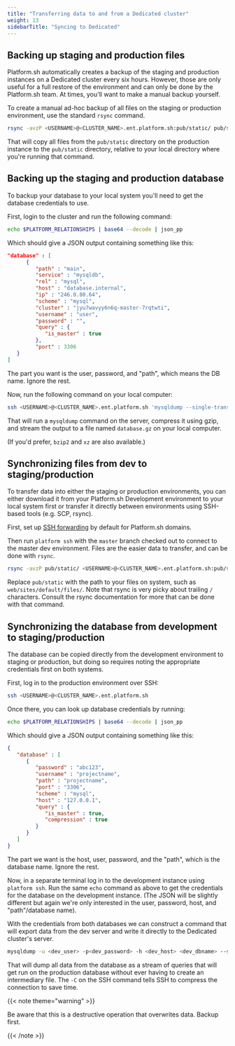 ```yaml
---
title: "Transferring data to and from a Dedicated cluster"
weight: 13
sidebarTitle: "Syncing to Dedicated"
---
```


## Backing up staging and production files

Platform.sh automatically creates a backup of the staging and production instances on a Dedicated cluster every six hours.  However, those are only useful for a full restore of the environment and can only be done by the Platform.sh team.  At times, you'll want to make a manual backup yourself.

To create a manual ad-hoc backup of all files on the staging or production environment, use the standard `rsync` command.

```bash
rsync -avzP <USERNAME>@<CLUSTER_NAME>.ent.platform.sh:pub/static/ pub/static/
```

That will copy all files from the `pub/static` directory on the production instance to the `pub/static` directory, relative to your local directory where you're running that command.

## Backing up the staging and production database

To backup your database to your local system you'll need to get the database credentials to use.

First, login to the cluster and run the following command:

```bash
echo $PLATFORM_RELATIONSHIPS | base64 --decode | json_pp
```

Which should give a JSON output containing something like this:

```json
"database" : [
      {
         "path" : "main",
         "service" : "mysqldb",
         "rel" : "mysql",
         "host" : "database.internal",
         "ip" : "246.0.80.64",
         "scheme" : "mysql",
         "cluster" : "jyu7wavyy6n6q-master-7rqtwti",
         "username" : "user",
         "password" : "",
         "query" : {
            "is_master" : true
         },
         "port" : 3306
   }
]
```

The part you want is the user, password, and "path", which means the DB name.  Ignore the rest.

Now, run the following command on your local computer:

```bash
ssh <USERNAME>@<CLUSTER_NAME>.ent.platform.sh 'mysqldump --single-transaction -u <user> -p<pass> -h localhost <dbname> | gzip' > database.gz
```

That will run a `mysqldump` command on the server, compress it using gzip, and stream the output to a file named `database.gz` on your local computer.

(If you'd prefer, `bzip2` and `xz` are also available.)

## Synchronizing files from dev to staging/production

To transfer data into either the staging or production environments, you can either download it from your Platform.sh Development environment to your local system first or transfer it directly between environments using SSH-based tools (e.g. SCP, rsync).

First, set up [SSH forwarding](/development/ssh/_index.md#forwarding-keys-by-default) by default for Platform.sh domains.

Then run `platform ssh` with the `master` branch checked out to connect to the master dev environment.  Files are the easier data to transfer, and can be done with `rsync`.

```bash
rsync -avzP pub/static/ <USERNAME>@<CLUSTER_NAME>.ent.platform.sh:pub/static/
```

Replace `pub/static` with the path to your files on system, such as `web/sites/default/files/`.  Note that rsync is very picky about trailing `/` characters.  Consult the rsync documentation for more that can be done with that command.

## Synchronizing the database from development to staging/production

The database can be copied directly from the development environment to staging or production, but doing so requires noting the appropriate credentials first on both systems.

First, log in to the production environment over SSH:

```bash
ssh <USERNAME>@<CLUSTER_NAME>.ent.platform.sh
```

Once there, you can look up database credentials by running:

```bash
echo $PLATFORM_RELATIONSHIPS | base64 --decode | json_pp
```

Which should give a JSON output containing something like this:

```json
{
   "database" : [
      {
         "password" : "abc123",
         "username" : "projectname",
         "path" : "projectname",
         "port" : "3306",
         "scheme" : "mysql",
         "host" : "127.0.0.1",
         "query" : {
            "is_master" : true,
            "compression" : true
         }
      }
   ]
}
```

The part we want is the host, user, password, and the "path", which is the database name.  Ignore the rest.

Now, in a separate terminal log in to the development instance using `platform ssh`.  Run the same `echo` command as above to get the credentials for the database on the development instance.  (The JSON will be slightly different but again we're only interested in the user, password, host, and "path"/database name).

With the credentials from both databases we can construct a command that will export data from the dev server and write it directly to the Dedicated cluster's server.

```bash
mysqldump -u <dev_user> -p<dev_password> -h <dev_host> <dev_dbname> --single-transaction | ssh -C <USERNAME>@<CLUSTER_NAME>.ent.platform.sh 'mysql -u <prod_user> -p<prod_password> -h <prod_host> <prod_dbname>'
```

That will dump all data from the database as a stream of queries that will get run on the production database without ever having to create an intermediary file.  The `-C` on the SSH command tells SSH to compress the connection to save time.

{{< note theme="warning" >}}

Be aware that this is a destructive operation that overwrites data.  Backup first.

{{< /note >}}
